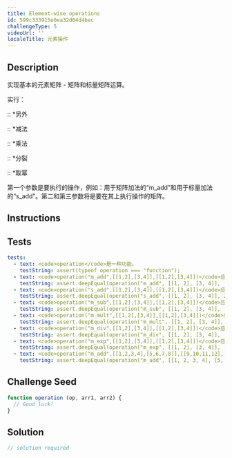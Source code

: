 ```yaml
---
title: Element-wise operations
id: 599c333915e0ea32d04d4bec
challengeType: 5
videoUrl: ''
localeTitle: 元素操作
---
```


## Description
<section id="description"><p>实现基本的元素矩阵 - 矩阵和标量矩阵运算。 </p><p>实行： </p><p> :: *另外</p><p> :: *减法</p><p> :: *乘法</p><p> :: *分裂</p><p> :: *取幂</p><p>第一个参数是要执行的操作，例如：用于矩阵加法的“m_add”和用于标量加法的“s_add”。第二和第三参数将是要在其上执行操作的矩阵。 </p></section>

## Instructions
<section id="instructions">
</section>

## Tests
<section id='tests'>

```yml
tests:
  - text: <code>operation</code>是一种功能。
    testString: assert(typeof operation === "function");
  - text: <code>operation("m_add",[[1,2],[3,4]],[[1,2],[3,4]])</code>应返回<code>[[2,4],[6,8]]</code> 。
    testString: assert.deepEqual(operation("m_add", [[1, 2], [3, 4]], [[1, 2], [3, 4]]), [[2, 4], [6, 8]]);
  - text: <code>operation("s_add",[[1,2],[3,4]],[[1,2],[3,4]])</code>应返回<code>[[3,4],[5,6]]</code> 。
    testString: assert.deepEqual(operation("s_add", [[1, 2], [3, 4]], 2), [[3, 4], [5, 6]]);
  - text: <code>operation("m_sub",[[1,2],[3,4]],[[1,2],[3,4]])</code>应返回<code>[[0,0],[0,0]]</code> 。
    testString: assert.deepEqual(operation("m_sub", [[1, 2], [3, 4]], [[1, 2], [3, 4]]), [[0, 0], [0, 0]]);
  - text: <code>operation("m_mult",[[1,2],[3,4]],[[1,2],[3,4]])</code>应该返回<code>[[1,4],[9,16]]</code> 。
    testString: assert.deepEqual(operation("m_mult", [[1, 2], [3, 4]], [[1, 2], [3, 4]]), [[1, 4], [9, 16]]);
  - text: <code>operation("m_div",[[1,2],[3,4]],[[1,2],[3,4]])</code>应返回<code>[[1,1],[1,1]]</code> 。
    testString: assert.deepEqual(operation("m_div", [[1, 2], [3, 4]], [[1, 2], [3, 4]]), [[1, 1], [1, 1]]);
  - text: <code>operation("m_exp",[[1,2],[3,4]],[[1,2],[3,4]])</code>应返回<code>[[1,4],[27,256]]</code> 。
    testString: assert.deepEqual(operation("m_exp", [[1, 2], [3, 4]], [[1, 2], [3, 4]]), [[1, 4], [27, 256]]);
  - text: <code>operation("m_add",[[1,2,3,4],[5,6,7,8]],[[9,10,11,12],[13,14,15,16]])</code>应该返回<code>[[10,12,14,16],[18,20,22,24]]</code> 。
    testString: assert.deepEqual(operation("m_add", [[1, 2, 3, 4], [5, 6, 7, 8]], [[9, 10, 11, 12], [13, 14, 15, 16]]), [[10, 12, 14, 16], [18, 20, 22, 24]]);

```

</section>

## Challenge Seed
<section id='challengeSeed'>

<div id='js-seed'>

```js
function operation (op, arr1, arr2) {
  // Good luck!
}

```

</div>



</section>

## Solution
<section id='solution'>

```js
// solution required
```
</section>
